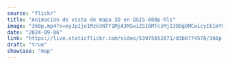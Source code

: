 ```yaml
---
source: "flickr"
title: "Animación de vista de mapa 3D en QGIS-600p-hls"
image: "360p.mp4?s=eyJpIjo1Mzk3NTY1MjA3MSwiZSI6MTczMjI3ODg0MCwicyI6ImY0OTU0NjA5ZTRkMDk2MjFmY2Q4YTAwZGViMWExZjA0YjM3MjJiNmEiLCJ2IjoxfQ.mp4"
date: "2024-09-06"
link: "https://live.staticflickr.com/video/53975652071/d3bb774578/360p.mp4?s=eyJpIjo1Mzk3NTY1MjA3MSwiZSI6MTczMjI3ODg0MCwicyI6ImY0OTU0NjA5ZTRkMDk2MjFmY2Q4YTAwZGViMWExZjA0YjM3MjJiNmEiLCJ2IjoxfQ"
draft: "true"
showcase: "map"
---
```

